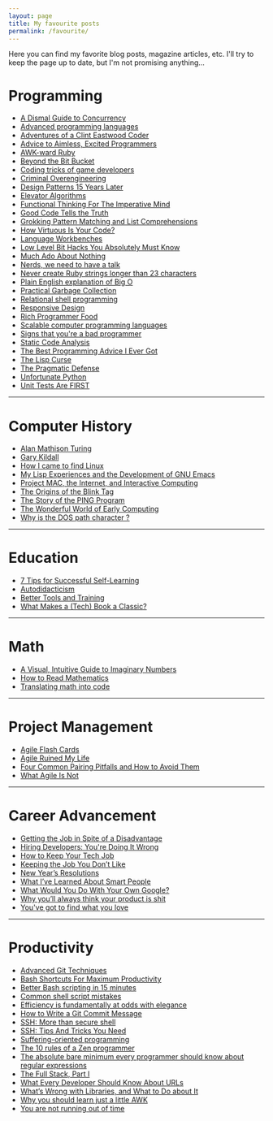 ```yaml
---
layout: page
title: My favourite posts
permalink: /favourite/
---
```


Here you can find my favorite blog posts, magazine articles, etc. I'll try to keep the page up to date, but I'm not promising anything...

# Programming
* [A Dismal Guide to Concurrency][dismal]
* [Advanced programming languages][advanced]
* [Adventures of a Clint Eastwood Coder][clint]
* [Advice to Aimless, Excited Programmers][aimless]
* [AWK-ward Ruby][awkward]
* [Beyond the Bit Bucket][bucket]
* [Coding tricks of game developers][tricks]
* [Criminal Overengineering][criminal]
* [Design Patterns 15 Years Later][patterns]
* [Elevator Algorithms][elevator]
* [Functional Thinking For The Imperative Mind][functional]
* [Good Code Tells the Truth][good]
* [Grokking Pattern Matching and List Comprehensions][pattern]
* [How Virtuous Is Your Code?][virtuous]
* [Language Workbenches][workbench]
* [Low Level Bit Hacks You Absolutely Must Know][hacks]
* [Much Ado About Nothing][ado]
* [Nerds, we need to have a talk][nerds]
* [Never create Ruby strings longer than 23 characters][ruby]
* [Plain English explanation of Big O][bigo]
* [Practical Garbage Collection][garbage]
* [Relational shell programming][relational]
* [Responsive Design][responsive]
* [Rich Programmer Food][rich]
* [Scalable computer programming languages][scalable]
* [Signs that you're a bad programmer][bad]
* [Static Code Analysis][static]
* [The Best Programming Advice I Ever Got][advice]
* [The Lisp Curse][curse]
* [The Pragmatic Defense][defense]
* [Unfortunate Python][unfortunate]
* [Unit Tests Are FIRST][first]

[dismal]: http://www.facebook.com/notes/facebook-engineering/a-dismal-guide-to-concurrency/379717628919
[advanced]: http://matt.might.net/articles/best-programming-languages/
[clint]: http://pragprog.com/magazines/2010-01/swaines-world
[aimless]: http://prog21.dadgum.com/80.html
[awkward]: http://tomayko.com/writings/awkward-ruby
[bucket]: http://pragprog.com/magazines/2012-05/beyond-the-bit-bucket
[tricks]: http://www.dodgycoder.net/2012/02/coding-tricks-of-game-developers.html
[criminal]: http://coderoom.wordpress.com/2010/06/23/criminal-overengineering/
[patterns]: http://www.informit.com/articles/printerfriendly.aspx?p=1404056
[elevator]: http://www.lisazhang.ca/2009/12/elevator-algorithms.html
[functional]: http://pragprog.com/magazines/2012-08/functional-thinking-for-the-imperative-mind
[good]: http://pragprog.com/magazines/2010-10/good-code-tells-the-truth
[pattern]: http://pragprog.com/magazines/2011-01/grokking-pattern-matching-and-list-comprehensions
[virtuous]: http://pragprog.com/magazines/2011-08/how-virtuous-is-your-code
[workbench]: http://pragprog.com/magazines/2009-10/language-workbenches
[hacks]: http://www.catonmat.net/blog/low-level-bit-hacks-you-absolutely-must-know/
[ado]: http://pragprog.com/magazines/2010-01/much-ado-about-nothing
[nerds]: http://thingist.com/t/item/4372/
[ruby]: http://patshaughnessy.net/2012/1/4/never-create-ruby-strings-longer-than-23-characters
[bigo]: http://stackoverflow.com/questions/487258/plain-english-explanation-of-big-o
[garbage]: http://worldmodscode.wordpress.com/2011/12/26/practical-garbage-collection-part-1-introduction/
[relational]: http://matt.might.net/articles/sql-in-the-shell/
[responsive]: http://pragprog.com/magazines/2009-09/responsive-design
[rich]: http://steve-yegge.blogspot.com/2007/06/rich-programmer-food.html
[scalable]: http://users.cms.caltech.edu/~mvanier/hacking/rants/scalable_computer_programming_languages.html?utm_medium=referral&utm_source=t.co
[bad]: http://www.yacoset.com/Home/signs-that-you-re-a-bad-programmer
[static]: http://www.gamasutra.com/view/news/39328/InDepth_Static_Code_Analysis.php
[advice]: https://www.informit.com/articles/article.aspx?p=1941206
[curse]: http://www.winestockwebdesign.com/Essays/Lisp_Curse.html
[defense]: http://pragprog.com/magazines/2012-04/the-pragmatic-defense
[unfortunate]: http://excess.org/article/2011/12/unfortunate-python/
[first]: http://pragprog.com/magazines/2012-01/unit-tests-are-first

***

# Computer History
* [Alan Mathison Turing][turing]
* [Gary Kildall][kildall]
* [How I came to find Linux][linux]
* [My Lisp Experiences and the Development of GNU Emacs][emacs]
* [Project MAC, the Internet, and Interactive Computing][mac]
* [The Origins of the Blink Tag][blink]
* [The Story of the PING Program][ping]
* [The Wonderful World of Early Computing][early]
* [Why is the DOS path character \?][dos]

[turing]: http://pragprog.com/magazines/2010-06/when-did-that-happen
[kildall]: http://pragprog.com/magazines/2012-11/threads
[linux]: http://ianmurdock.com/post/how-i-came-to-find-linux/
[emacs]: http://www.gnu.org/gnu/rms-lisp.html
[mac]: http://pragprog.com/magazines/2010-07/when-did-that-happen
[blink]: http://www.montulli.org/theoriginofthe%3Cblink%3Etag
[ping]: http://ftp.arl.mil/mike/ping.html
[early]: http://www.neatorama.com/2008/01/25/the-wonderful-world-of-early-computing/
[dos]: http://blogs.msdn.com/b/larryosterman/archive/2005/06/24/432386.aspx

***

# Education
* [7 Tips for Successful Self-Learning][self]
* [Autodidacticism][auto]
* [Better Tools and Training][tools]
* [What Makes a (Tech) Book a Classic?][classic]

[self]: http://wangyip.posterous.com/measuring-measures-blog-7-tips-for-successful
[auto]: http://raganwald.posterous.com/autodidacticism
[tools]: http://pragprog.com/magazines/2010-06/better-tools-and-training
[classic]: http://pragprog.com/magazines/2010-03/swaines-world

***

# Math
* [A Visual, Intuitive Guide to Imaginary Numbers][imaginary]
* [How to Read Mathematics][read-math]
* [Translating math into code][translating]

[imaginary]: http://betterexplained.com/articles/a-visual-intuitive-guide-to-imaginary-numbers/
[read-math]: http://web.stonehill.edu/compsci/History_Math/math-read.htm
[translating]: http://matt.might.net/articles/discrete-math-and-code/

***

# Project Management
* [Agile Flash Cards][cards]
* [Agile Ruined My Life][ruined]
* [Four Common Pairing Pitfalls and How to Avoid Them][pitfalls]
* [What Agile Is Not][agile-not]

[cards]: http://pragprog.com/magazines/2010-09/agile-flash-cards
[ruined]: http://www.whattofix.com/blog/archives/2010/09/agile-ruined-my.php
[pitfalls]: http://pragprog.com/magazines/2012-03/four-common-pairing-pitfalls-and-how-to-avoid-them
[agile-not]: http://pragprog.com/magazines/2010-10/what-agile-is-not

***

# Career Advancement
* [Getting the Job in Spite of a Disadvantage][disadvantage]
* [Hiring Developers: You're Doing It Wrong][wrong]
* [How to Keep Your Tech Job][keep-job]
* [Keeping the Job You Don’t Like][keep-not-like]
* [New Year’s Resolutions][resolution]
* [What I’ve Learned About Smart People][smart]
* [What Would You Do With Your Own Google?][google]
* [Why you’ll always think your product is shit][shit]
* [You've got to find what you love][love]

[disadvantage]: http://pragprog.com/magazines/2010-05/the-working-geek
[wrong]: http://devinterviews.pen.io/
[keep-job]: http://pragprog.com/magazines/2009-07/the-layoffs-are-coming
[keep-not-like]: http://pragprog.com/magazines/2009-12/the-working-geek
[resolution]: http://pragprog.com/magazines/2010-01/the-working-geek
[smart]: http://blog.tommymacwilliam.com/post/17500383225/what-ive-learned-about-smart-people
[google]: https://www.youtube.com/watch?v=vKmQW_Nkfk8
[shit]: http://andrewchen.co/2012/03/02/why-your-product-will-never-seem-like-its-good-enough/
[love]: http://immaturebusiness.com/2223/steve-jobs-2005-stanford-commencement-address-death-is-the-destination-we-all%C2%A0share/

***

# Productivity
* [Advanced Git Techniques][git]
* [Bash Shortcuts For Maximum Productivity][bash]
* [Better Bash scripting in 15 minutes][better-bash]
* [Common shell script mistakes][shell]
* [Efficiency is fundamentally at odds with elegance][efficiency]
* [How to Write a Git Commit Message][git-commit]
* [SSH: More than secure shell][ssh]
* [SSH: Tips And Tricks You Need][ssh-tricks]
* [Suffering-oriented programming][suffering]
* [The 10 rules of a Zen programmer][zen]
* [The absolute bare minimum every programmer should know about regular expressions][regex]
* [The Full Stack, Part I][full-stack]
* [What Every Developer Should Know About URLs][urls]
* [What’s Wrong with Libraries, and What to Do about It][libs]
* [Why you should learn just a little AWK][awk]
* [You are not running out of time][time]

[git]: http://cmurphycode.posterous.com/git-201-slightly-more-advanced
[bash]: http://www.skorks.com/2009/09/bash-shortcuts-for-maximum-productivity/
[better-bash]: http://robertmuth.blogspot.in/2012/08/better-bash-scripting-in-15-minutes.html
[shell]: http://www.pixelbeat.org/programming/shell_script_mistakes.html
[efficiency]: http://www.yosefk.com/blog/efficiency-is-fundamentally-at-odds-with-elegance.html
[git-commit]: http://chris.beams.io/posts/git-commit/
[ssh]: http://matt.might.net/articles/ssh-hacks/
[ssh-tricks]: http://www.symkat.com/ssh-tips-and-tricks-you-need
[suffering]: http://nathanmarz.com/blog/suffering-oriented-programming.html
[zen]: http://www.grobmeier.de/the-10-rules-of-a-zen-programmer-03022012.html
[regex]: http://tafzal.blogspot.nl/2010/07/absolute-bare-minimum-every-programmer.html
[full-stack]: https://www.facebook.com/note.php?note_id=461505383919
[urls]: http://www.skorks.com/2010/05/what-every-developer-should-know-about-urls/
[libs]: http://pragprog.com/magazines/2010-04/tangled-up-in-tools
[awk]: http://gregable.com/2010/09/why-you-should-know-just-little-awk.html
[time]: http://rahulbijlani.com/essays/you-are-not-running-out-of-time-essay/
